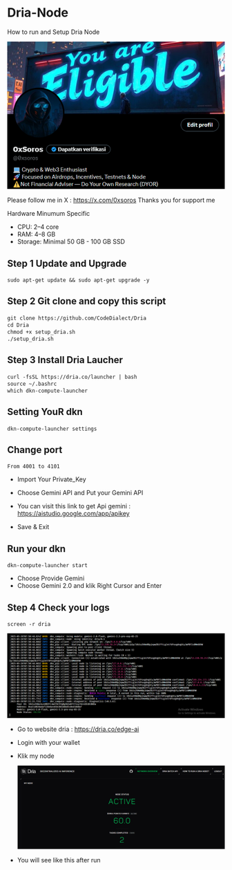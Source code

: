 # Dria-Node

How to run and Setup Dria Node

![alt text](https://github.com/Sorosjenaka/Dria-Node/blob/main/png?raw=true)

Please follow me in X : https://x.com/0xsoros
Thanks you for support me

Hardware Minumum Specific 
- CPU: 2–4 core
- RAM: 4–8 GB
- Storage: Minimal 50 GB - 100 GB SSD


## Step 1 Update and Upgrade
```
sudo apt-get update && sudo apt-get upgrade -y
```
## Step 2 Git clone and copy this script
```
git clone https://github.com/CodeDialect/Dria
cd Dria
chmod +x setup_dria.sh
./setup_dria.sh
```
## Step 3 Install Dria Laucher
```
curl -fsSL https://dria.co/launcher | bash
source ~/.bashrc
which dkn-compute-launcher
```
## Setting YouR dkn
```
dkn-compute-launcher settings
```
## Change port
```
From 4001 to 4101
```
- Import Your Private_Key

- Choose Gemini API and Put your Gemini API

- You can visit this link to get Api gemini : https://aistudio.google.com/app/apikey
- Save & Exit

## Run your dkn
```
dkn-compute-launcher start
```
- Choose Provide Gemini
- Choose Gemini 2.0 and klik Right Cursor and Enter

## Step 4 Check your logs
```
screen -r dria
```
![alt text](https://github.com/Sorosjenaka/Dria-Node/blob/main/Logs?raw=true)
- Go to website dria : https://dria.co/edge-ai
- Login with your wallet
- Klik my node

  ![alt text](https://github.com/Sorosjenaka/Dria-Node/blob/main/Dashboard%20Dria?raw=true)
- You will see like this after run
















